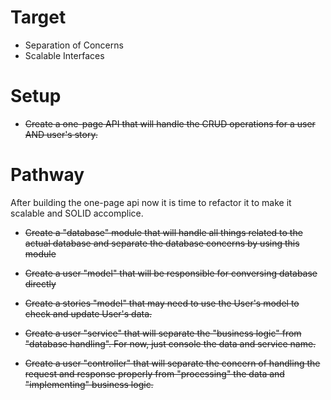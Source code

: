 # Target

-   Separation of Concerns
-   Scalable Interfaces

# Setup

-   ~~Create a one-page API that will handle the CRUD operations for a user AND user's story.~~

# Pathway

After building the one-page api now it is time to refactor it to make it scalable and SOLID accomplice.

-   ~~Create a "database" module that will handle all things related to the actual database and separate the database concerns by using this module~~

-   ~~Create a user "model" that will be responsible for conversing database directly~~

-   ~~Create a stories "model" that may need to use the User's model to check and update User's data.~~

-   ~~Create a user "service" that will separate the "business logic" from "database handling". For now, just console the data and service name.~~

-   ~~Create a user "controller" that will separate the concern of handling the request and response properly from "processing" the data and "implementing" business logic.~~
